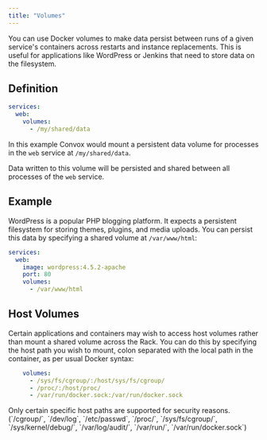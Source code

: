 ```yaml
---
title: "Volumes"
---
```


You can use Docker volumes to make data persist between runs of a given service's containers across restarts and instance replacements. This is useful for applications like WordPress or Jenkins that need to store data on the filesystem.

## Definition

```yaml
services:
  web:
    volumes:
      - /my/shared/data
```

In this example Convox would mount a persistent data volume for processes in the `web` service at `/my/shared/data`.

Data written to this volume will be persisted and shared between all processes of the `web` service.

## Example

WordPress is a popular PHP blogging platform. It expects a persistent filesystem for storing themes, plugins, and media uploads. You can persist this data by specifying a shared volume at `/var/www/html`:

```yaml
services:
  web:
    image: wordpress:4.5.2-apache
    port: 80
    volumes:
      - /var/www/html
```

## Host Volumes

Certain applications and containers may wish to access host volumes rather than mount a shared volume across the Rack.  You can do this by specifying the host path you wish to mount, colon separated with the local path in the container, as per usual Docker syntax:

```yaml
    volumes:
      - /sys/fs/cgroup/:/host/sys/fs/cgroup/
      - /proc/:/host/proc/
      - /var/run/docker.sock:/var/run/docker.sock
```

<div class="block-callout block-show-callout type-info" markdown="1">
  Only certain specific host paths are supported for security reasons. (`/cgroup/`, `/dev/log`, `/etc/passwd`, `/proc/`, `/sys/fs/cgroup/`, `/sys/kernel/debug/`, `/var/log/audit/`, `/var/run/`, `/var/run/docker.sock`)<br/>
</div>
